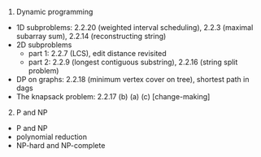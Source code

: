 1. Dynamic programming

- 1D subproblems: 2.2.20 (weighted interval scheduling), 2.2.3 (maximal subarray sum), 2.2.14 (reconstructing string)
- 2D subproblems
  - part 1: 2.2.7 (LCS), edit distance revisited
  - part 2: 2.2.9 (longest contiguous substring), 2.2.16 (string split problem)
- DP on graphs: 2.2.18 (minimum vertex cover on tree), shortest path in dags
- The knapsack problem: 2.2.17 (b) (a) (c) [change-making]

2. P and NP
- P and NP
- polynomial reduction
- NP-hard and NP-complete